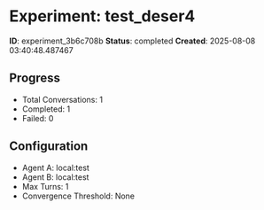 # Experiment: test_deser4

**ID**: experiment_3b6c708b
**Status**: completed
**Created**: 2025-08-08 03:40:48.487467

## Progress

- Total Conversations: 1
- Completed: 1
- Failed: 0

## Configuration

- Agent A: local:test
- Agent B: local:test
- Max Turns: 1
- Convergence Threshold: None
